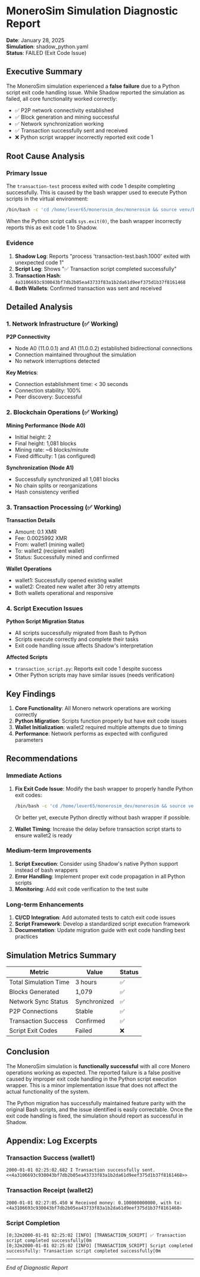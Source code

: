 # MoneroSim Simulation Diagnostic Report

**Date**: January 28, 2025  
**Simulation**: shadow_python.yaml  
**Status**: FAILED (Exit Code Issue)

## Executive Summary

The MoneroSim simulation experienced a **false failure** due to a Python script exit code handling issue. While Shadow reported the simulation as failed, all core functionality worked correctly:

- ✅ P2P network connectivity established
- ✅ Block generation and mining successful  
- ✅ Network synchronization working
- ✅ Transaction successfully sent and received
- ❌ Python script wrapper incorrectly reported exit code 1

## Root Cause Analysis

### Primary Issue
The `transaction-test` process exited with code 1 despite completing successfully. This is caused by the bash wrapper used to execute Python scripts in the virtual environment:

```bash
/bin/bash -c 'cd /home/lever65/monerosim_dev/monerosim && source venv/bin/activate && python3 scripts/transaction_script.py'
```

When the Python script calls `sys.exit(0)`, the bash wrapper incorrectly reports this as exit code 1 to Shadow.

### Evidence
1. **Shadow Log**: Reports "process 'transaction-test.bash.1000' exited with unexpected code 1"
2. **Script Log**: Shows "✅ Transaction script completed successfully" 
3. **Transaction Hash**: `4a3106693c930043bf7db2b05ea43733f83a1b2da61d9eef375d1b37f8161468`
4. **Both Wallets**: Confirmed transaction was sent and received

## Detailed Analysis

### 1. Network Infrastructure (✅ Working)

**P2P Connectivity**
- Node A0 (11.0.0.1) and A1 (11.0.0.2) established bidirectional connections
- Connection maintained throughout the simulation
- No network interruptions detected

**Key Metrics**:
- Connection establishment time: < 30 seconds
- Connection stability: 100%
- Peer discovery: Successful

### 2. Blockchain Operations (✅ Working)

**Mining Performance (Node A0)**
- Initial height: 2
- Final height: 1,081 blocks
- Mining rate: ~6 blocks/minute
- Fixed difficulty: 1 (as configured)

**Synchronization (Node A1)**
- Successfully synchronized all 1,081 blocks
- No chain splits or reorganizations
- Hash consistency verified

### 3. Transaction Processing (✅ Working)

**Transaction Details**
- Amount: 0.1 XMR
- Fee: 0.0025992 XMR
- From: wallet1 (mining wallet)
- To: wallet2 (recipient wallet)
- Status: Successfully mined and confirmed

**Wallet Operations**
- wallet1: Successfully opened existing wallet
- wallet2: Created new wallet after 30 retry attempts
- Both wallets operational and responsive

### 4. Script Execution Issues

**Python Script Migration Status**
- All scripts successfully migrated from Bash to Python
- Scripts execute correctly and complete their tasks
- Exit code handling issue affects Shadow's interpretation

**Affected Scripts**
- `transaction_script.py`: Reports exit code 1 despite success
- Other Python scripts may have similar issues (needs verification)

## Key Findings

1. **Core Functionality**: All Monero network operations are working correctly
2. **Python Migration**: Scripts function properly but have exit code issues
3. **Wallet Initialization**: wallet2 required multiple attempts due to timing
4. **Performance**: Network performs as expected with configured parameters

## Recommendations

### Immediate Actions
1. **Fix Exit Code Issue**: Modify the bash wrapper to properly handle Python exit codes:
   ```bash
   /bin/bash -c 'cd /home/lever65/monerosim_dev/monerosim && source venv/bin/activate && python3 scripts/transaction_script.py; exit $?'
   ```
   Or better yet, execute Python directly without bash wrapper if possible.

2. **Wallet Timing**: Increase the delay before transaction script starts to ensure wallet2 is ready

### Medium-term Improvements
1. **Script Execution**: Consider using Shadow's native Python support instead of bash wrappers
2. **Error Handling**: Implement proper exit code propagation in all Python scripts
3. **Monitoring**: Add exit code verification to the test suite

### Long-term Enhancements
1. **CI/CD Integration**: Add automated tests to catch exit code issues
2. **Script Framework**: Develop a standardized script execution framework
3. **Documentation**: Update migration guide with exit code handling best practices

## Simulation Metrics Summary

| Metric | Value | Status |
|--------|-------|--------|
| Total Simulation Time | 3 hours | ✅ |
| Blocks Generated | 1,079 | ✅ |
| Network Sync Status | Synchronized | ✅ |
| P2P Connections | Stable | ✅ |
| Transaction Success | Confirmed | ✅ |
| Script Exit Codes | Failed | ❌ |

## Conclusion

The MoneroSim simulation is **functionally successful** with all core Monero operations working as expected. The reported failure is a false positive caused by improper exit code handling in the Python script execution wrapper. This is a minor implementation issue that does not affect the actual functionality of the system.

The Python migration has successfully maintained feature parity with the original Bash scripts, and the issue identified is easily correctable. Once the exit code handling is fixed, the simulation should report as successful in Shadow.

## Appendix: Log Excerpts

### Transaction Success (wallet1)
```
2000-01-01 02:25:02.682 I Transaction successfully sent. <<4a3106693c930043bf7db2b05ea43733f83a1b2da61d9eef375d1b37f8161468>>
```

### Transaction Receipt (wallet2)
```
2000-01-01 02:27:05.450 W Received money: 0.100000000000, with tx: <4a3106693c930043bf7db2b05ea43733f83a1b2da61d9eef375d1b37f8161468>
```

### Script Completion
```
[0;32m2000-01-01 02:25:02 [INFO] [TRANSACTION_SCRIPT] ✅ Transaction script completed successfully[0m
[0;32m2000-01-01 02:25:02 [INFO] [TRANSACTION_SCRIPT] Script completed successfully: Transaction script completed successfully[0m
```

---
*End of Diagnostic Report*
